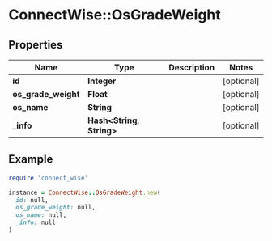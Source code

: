 # ConnectWise::OsGradeWeight

## Properties

| Name | Type | Description | Notes |
| ---- | ---- | ----------- | ----- |
| **id** | **Integer** |  | [optional] |
| **os_grade_weight** | **Float** |  | [optional] |
| **os_name** | **String** |  | [optional] |
| **_info** | **Hash&lt;String, String&gt;** |  | [optional] |

## Example

```ruby
require 'connect_wise'

instance = ConnectWise::OsGradeWeight.new(
  id: null,
  os_grade_weight: null,
  os_name: null,
  _info: null
)
```

